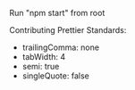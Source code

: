 Run "npm start" from root

Contributing
Prettier Standards: 
- trailingComma: none
- tabWidth: 4
- semi: true
- singleQuote: false
